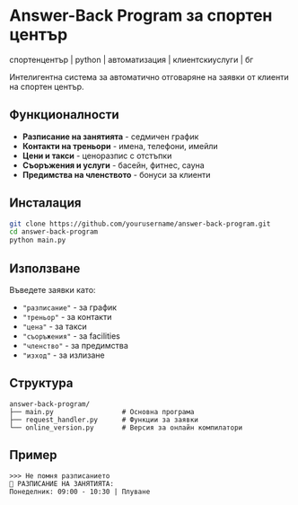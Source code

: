 # Answer-Back Program за спортен център

спортенцентър | python | автоматизация | клиентскиуслуги | бг

Интелигентна система за автоматично отговаряне на заявки от клиенти на спортен център.

## Функционалности

- **Разписание на занятията** - седмичен график
- **Контакти на треньори** - имена, телефони, имейли
- **Цени и такси** - ценоразпис с отстъпки
- **Съоръжения и услуги** - басейн, фитнес, сауна
- **Предимства на членството** - бонуси за клиенти

## Инсталация

```bash
git clone https://github.com/yourusername/answer-back-program.git
cd answer-back-program
python main.py
```

## Използване

Въведете заявки като:
- `"разписание"` - за график
- `"треньор"` - за контакти
- `"цена"` - за такси
- `"съоръжения"` - за facilities
- `"членство"` - за предимства
- `"изход"` - за излизане

## Структура

```
answer-back-program/
├── main.py                 # Основна програма
├── request_handler.py      # Функции за заявки
└── online_version.py       # Версия за онлайн компилатори
```

## Пример

```
>>> Не помня разписанието
📅 РАЗПИСАНИЕ НА ЗАНЯТИЯТА:
Понеделник: 09:00 - 10:30 | Плуване
